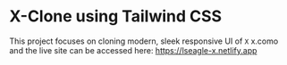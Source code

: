 # X-Clone using Tailwind CSS
This project focuses on cloning modern, sleek responsive UI of `X` x.como and the live site can be accessed here: https://lseagle-x.netlify.app
